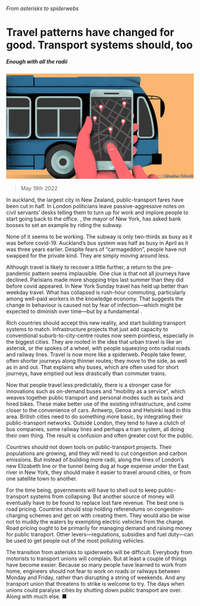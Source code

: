 ###### From asterisks to spiderwebs

# Travel patterns have changed for good. Transport systems should, too 

##### Enough with all the radii 

![image](images/20220521_LDD003.jpg) 

> May 19th 2022 

In auckland, the largest city in New Zealand, public-transport fares have been cut in half. In London politicians leave passive-aggressive notes on civil servants’ desks telling them to turn up for work and implore people to start going back to the office. , the mayor of New York, has asked bank bosses to set an example by riding the subway. 

None of it seems to be working. The subway is only two-thirds as busy as it was before covid-19. Auckland’s bus system was half as busy in April as it was three years earlier. Despite fears of “carmageddon”, people have not swapped  for the private kind. They are simply moving around less. 

Although travel is likely to recover a little further, a return to the pre-pandemic pattern seems implausible. One clue is that not all journeys have declined. Parisians made more shopping trips last summer than they did before covid appeared. In New York Sunday travel has held up better than weekday travel. What has collapsed is rush-hour commuting, particularly among well-paid workers in the knowledge economy. That suggests the change in behaviour is caused not by fear of infection—which might be expected to diminish over time—but by a fundamental . 

Rich countries should accept this new reality, and start building transport systems to match. Infrastructure projects that just add capacity to conventional suburb-to-city-centre routes now seem pointless, especially in the biggest cities. They are rooted in the idea that urban travel is like an asterisk, or the spokes of a wheel, with people squeezing onto radial roads and railway lines. Travel is now more like a spiderweb. People take fewer, often shorter journeys along thinner routes; they move to the side, as well as in and out. That explains why buses, which are often used for short journeys, have emptied out less drastically than commuter trains. 

Now that people travel less predictably, there is a stronger case for innovations such as on-demand buses and “mobility as a service”, which weaves together public transport and personal modes such as taxis and hired bikes. These make better use of the existing infrastructure, and come closer to the convenience of cars. Antwerp, Genoa and Helsinki lead in this area. British cities need to do something more basic, by integrating their public-transport networks. Outside London, they tend to have a clutch of bus companies, some railway lines and perhaps a tram system, all doing their own thing. The result is confusion and often greater cost for the public. 

Countries should not down tools on public-transport projects. Their populations are growing, and they will need to cut congestion and carbon emissions. But instead of building more radii, along the lines of London’s new Elizabeth line or the tunnel being dug at huge expense under the East river in New York, they should make it easier to travel around cities, or from one satellite town to another.

For the time being, governments will have to shell out to keep public-transport systems from collapsing. But another source of money will eventually have to be found to replace lost fare revenue. The best one is road pricing. Countries should stop holding referendums on congestion-charging schemes and get on with creating them. They would also be wise not to muddy the waters by exempting electric vehicles from the charge. Road pricing ought to be primarily for managing demand and raising money for public transport. Other levers—regulations, subsidies and fuel duty—can be used to get people out of the most polluting vehicles. 

The transition from asterisks to spiderwebs will be difficult. Everybody from motorists to transport unions will complain. But at least a couple of things have become easier. Because so many people have learned to work from home, engineers should not fear to work on roads or railways between Monday and Friday, rather than disrupting a string of weekends. And any transport union that threatens to strike is welcome to try. The days when unions could paralyse cities by shutting down public transport are over. Along with much else. ■


